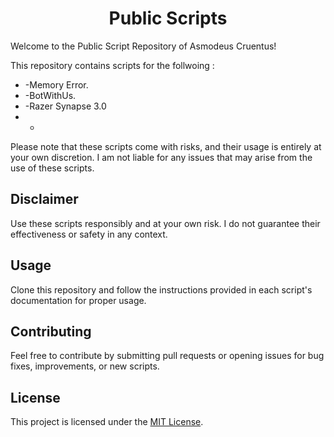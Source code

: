 <center><h1>Public Scripts</h1></center>

Welcome to the Public Script Repository of Asmodeus Cruentus!

This repository contains scripts for the follwoing : 
*  -Memory Error.
*  -BotWithUs.
*  -Razer Synapse 3.0
*  - 

Please note that these scripts come with risks, and their usage is entirely at your own discretion. 
I am not liable for any issues that may arise from the use of these scripts.

## Disclaimer
Use these scripts responsibly and at your own risk. I do not guarantee their effectiveness or safety in any context.

## Usage
Clone this repository and follow the instructions provided in each script's documentation for proper usage.

## Contributing
Feel free to contribute by submitting pull requests or opening issues for bug fixes, improvements, or new scripts.

## License
This project is licensed under the [MIT License](LICENSE).
